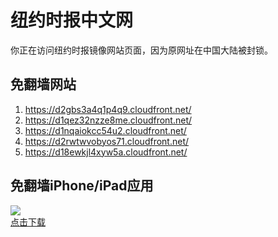 <h1>纽约时报中文网</h1>
<p>你正在访问纽约时报镜像网站页面，因为原网址在中国大陆被封锁。</p>
<h2>免翻墙网站</h2>
<ol>
<li><a href="https://d2gbs3a4q1p4q9.cloudfront.net/" target="1">https://d2gbs3a4q1p4q9.cloudfront.net/</a></li>
<li><a href="https://d1qez32nzze8me.cloudfront.net/" target="2">https://d1qez32nzze8me.cloudfront.net/</a></li>
<li><a href="https://d1nqaiokcc54u2.cloudfront.net/" target="3">https://d1nqaiokcc54u2.cloudfront.net/</a></li>
<li><a href="https://d2rwtwvobyos71.cloudfront.net/" target="4">https://d2rwtwvobyos71.cloudfront.net/</a></li>
<li><a href="https://d18ewkjl4xyw5a.cloudfront.net/" target="5">https://d18ewkjl4xyw5a.cloudfront.net/</a></li>
</ol>
<h2>免翻墙iPhone/iPad应用</h2>
<p>
	<a href="https://itunes.apple.com/cn/app/niu-yue-shi-bao-zhong-wen-wang/id807498298?mt=8">
		<img src="icon175x175.jpeg" />
		<br/>点击下载
	</a>
</p>